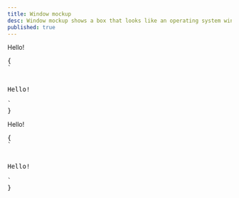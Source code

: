 ```yaml
---
title: Window mockup
desc: Window mockup shows a box that looks like an operating system window.
published: true
---
```


<script>
  import Component from "@components/Component.svelte"
  import ClassTable from "@components/ClassTable.svelte"
  import { prefix } from '$lib/stores';
  import { replace } from '$lib/actions';
</script>

<ClassTable
data="{[
  { type:'component', class: 'mockup-window', desc: 'Container element' },
]}"
/>

<Component title="window mockup with border">
<div class="border mockup-window border-base-300 w-full">
  <div class="flex justify-center px-4 py-16 border-t border-base-300">Hello!</div>
</div>
<pre slot="html" use:replace={{ to: $prefix }}>{
`<div class="$$mockup-window border border-base-300">
  <div class="flex justify-center px-4 py-16 border-t border-base-300">Hello!</div>
</div>`
}</pre>
</Component>

<Component title="window mockup with background color">
<div class="border mockup-window bg-base-300 w-full">
  <div class="flex justify-center px-4 py-16 bg-base-200">Hello!</div>
</div>
<pre slot="html" use:replace={{ to: $prefix }}>{
`<div class="$$mockup-window border bg-base-300">
  <div class="flex justify-center px-4 py-16 bg-base-200">Hello!</div>
</div>`
}</pre>
</Component>
